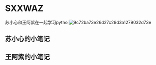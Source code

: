 # SXXWAZ
苏小心和王阿紫在一起学习pytho
![9c72ba73e26d27c29d3a1279032d73e](https://github.com/YanziWang-dot/SXXWAZ/assets/101793579/a3f29363-51f1-469f-8059-32662afa5da9width="100")

## 苏小心的小笔记
## 王阿紫的小笔记

